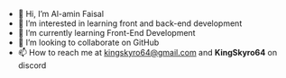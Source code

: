 - 👋 Hi, I’m Al-amin Faisal
- 👀 I’m interested in learning front and back-end development
- 🌱 I’m currently learning Front-End Development
- 💞️ I’m looking to collaborate on GitHub
- 📫 How to reach me at kingskyro64@gmail.com and **KingSkyro64** on discord




